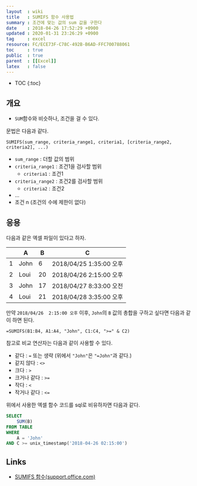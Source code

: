 ```yaml
---
layout  : wiki
title   : SUMIFS 함수 사용법
summary : 조건에 맞는 값의 sum 값을 구한다
date    : 2018-04-26 17:52:29 +0900
updated : 2020-01-31 23:26:29 +0900
tag     : excel
resource: FC/ECE73F-C78C-492B-B6AD-FFC700788061
toc     : true
public  : true
parent  : [[Excel]]
latex   : false
---
```

* TOC
{:toc}

## 개요

* `SUM`함수와 비슷하나, 조건을 걸 수 있다.

문법은 다음과 같다.

```
SUMIFS(sum_range, criteria_range1, criteria1, [criteria_range2, criteria2], ...)
```

* `sum_range` : 더할 값의 범위
* `criteria_range1` : 조건1을 검사할 범위
    * `criteria1` : 조건1
* `criteria_range2` : 조건2를 검사할 범위
    * `criteria2` : 조건2
* ...
* 조건 n (조건의 수에 제한이 없다)

## 응용

다음과 같은 엑셀 파일이 있다고 하자.

|   | A    | B  | C                        |
|---|------|----|--------------------------|
| 1 | John | 6  | 2018/04/25  1:35:00 오후 |
| 2 | Loui | 20 | 2018/04/26  2:15:00 오후 |
| 3 | John | 17 | 2018/04/27  8:33:00 오전 |
| 4 | Loui | 21 | 2018/04/28  3:35:00 오후 |

만약 `2018/04/26  2:15:00 오후` 이후, `John`의 `B` 값의 총합을 구하고 싶다면 다음과 같이 하면 된다.

```
=SUMIFS(B1:B4, A1:A4, "John", C1:C4, ">=" & C2)
```

참고로 비교 연산자는 다음과 같이 사용할 수 있다.

* 같다 : `=` 또는 생략 (위에서 `"John"`은 `"=John"`과 같다.)
* 같지 않다 : `<>`
* 크다 : `>`
* 크거나 같다 : `>=`
* 작다 : `<`
* 작거나 같다 : `<=`

위에서 사용한 엑셀 함수 코드를 sql로 비유하자면 다음과 같다.

```sql
SELECT
    SUM(B)
FROM TABLE
WHERE
    A = 'John'
AND C >= unix_timestamp('2018-04-26 02:15:00')
```


## Links

* [SUMIFS 함수(support.office.com)](https://support.office.com/ko-kr/article/sumifs-%ED%95%A8%EC%88%98-c9e748f5-7ea7-455d-9406-611cebce642b )


